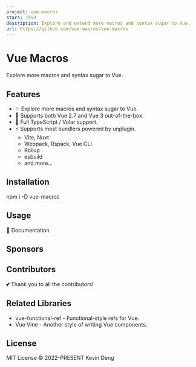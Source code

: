 ```yaml
---
project: vue-macros
stars: 1953
description: Explore and extend more macros and syntax sugar to Vue.
url: https://github.com/vue-macros/vue-macros
---
```


Vue Macros
==========

Explore more macros and syntax sugar to Vue.

Features
--------

-   ✨ Explore more macros and syntax sugar to Vue.
-   💚 Supports both Vue 2.7 and Vue 3 out-of-the-box.
-   🦾 Full TypeScript / Volar support.
-   ⚡️ Supports most bundlers powered by unplugin.
    -   Vite, Nuxt
    -   Webpack, Rspack, Vue CLI
    -   Rollup
    -   esbuild
    -   and more...

Installation
------------

npm i -D vue-macros

Usage
-----

📜 Documentation

Sponsors
--------

Contributors
------------

💕 Thank you to all the contributors!

Related Libraries
-----------------

-   vue-functional-ref - Functional-style refs for Vue.
-   Vue Vine - Another style of writing Vue components.

License
-------

MIT License © 2022-PRESENT Kevin Deng
